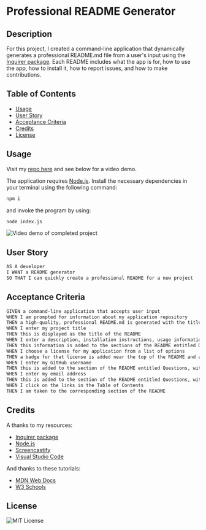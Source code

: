 # Professional README Generator
## Description
For this project, I created a command-line application that dynamically generates a professional README.md file from a user's input using the [Inquirer package](https://www.npmjs.com/package/inquirer). Each README includes what the app is for, how to use the app, how to install it, how to report issues, and how to make contributions.

## Table of Contents
- [Usage](#usage)
- [User Story](#user-story)
- [Acceptance Criteria](#acceptance-criteria)
- [Credits](#credits)
- [License](#license)

## Usage
Visit my [repo here](https://github.com/Quadrilateral0/README-Generator) and see below for a video demo.

The application requires [Node.js](https://nodejs.dev/learn/introduction-to-nodejs). Install the necessary dependencies in your terminal using the following command:
```bash
npm i
```
and invoke the program by using:

```bash
node index.js
```

![Video demo of completed project](assets/images/readme-demo.gif)


## User Story

```md
AS A developer
I WANT a README generator
SO THAT I can quickly create a professional README for a new project
```

## Acceptance Criteria

```md
GIVEN a command-line application that accepts user input
WHEN I am prompted for information about my application repository
THEN a high-quality, professional README.md is generated with the title of my project and sections entitled Description, Table of Contents, Installation, Usage, License, Contributing, Tests, and Questions
WHEN I enter my project title
THEN this is displayed as the title of the README
WHEN I enter a description, installation instructions, usage information, contribution guidelines, and test instructions
THEN this information is added to the sections of the README entitled Description, Installation, Usage, Contributing, and Tests
WHEN I choose a license for my application from a list of options
THEN a badge for that license is added near the top of the README and a notice is added to the section of the README entitled License that explains which license the application is covered under
WHEN I enter my GitHub username
THEN this is added to the section of the README entitled Questions, with a link to my GitHub profile
WHEN I enter my email address
THEN this is added to the section of the README entitled Questions, with instructions on how to reach me with additional questions
WHEN I click on the links in the Table of Contents
THEN I am taken to the corresponding section of the README
```

## Credits
A thanks to my resources:
- [Inquirer package](https://www.npmjs.com/package/inquirer)
- [Node.js](https://nodejs.dev/learn/introduction-to-nodejs) 
- [Screencastify](https://chrome.google.com/webstore/detail/screencastify-screen-vide/mmeijimgabbpbgpdklnllpncmdofkcpn?hl=en)
- [Visual Studio Code](https://code.visualstudio.com/download)

And thanks to these tutorials:
- [MDN Web Docs](https://developer.mozilla.org/)
- [W3 Schools](https://www.w3schools.com/)

## License
![MIT License](https://img.shields.io/badge/license-MIT-green)